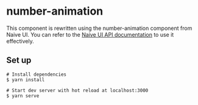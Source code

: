 # number-animation
This component is rewritten using the number-animation component from Naive UI. You can refer to the [Naive UI API documentation](https://www.naiveui.com/zh-CN/os-theme/components/number-animation) to use it effectively.


## Set up
```
# Install dependencies
$ yarn install

# Start dev server with hot reload at localhost:3000
$ yarn serve
```


